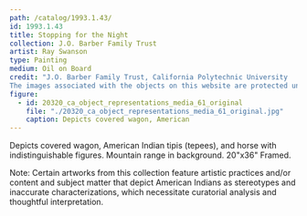 ```yaml
---
path: /catalog/1993.1.43/
id: 1993.1.43
title: Stopping for the Night
collection: J.O. Barber Family Trust
artist: Ray Swanson
type: Painting
medium: Oil on Board
credit: "J.O. Barber Family Trust, California Polytechnic University
The images associated with the objects on this website are protected under United States copyright laws. We are pleased to share these materials as an educational resource for the public for non-commercial, educational and personal use only, or for fair use as defined by law."
figure:
  - id: 20320_ca_object_representations_media_61_original
    file: "./20320_ca_object_representations_media_61_original.jpg"
    caption: Depicts covered wagon, American 
---
```

Depicts covered wagon, American Indian tipis (tepees), and horse with indistinguishable figures. Mountain range in background. 20"x36"
Framed.

Note: Certain artworks from this collection feature artistic practices and/or content and subject matter that depict American Indians as stereotypes and inaccurate characterizations, which necessitate curatorial analysis and thoughtful interpretation.
